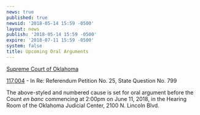 ```yaml
---
news: true
published: true
newsid: '2018-05-14 15:59 -0500'
layout: news
publish: '2018-05-14 15:59 -0500'
expire: '2018-07-11 15:59 -0500'
system: false
title: Upcoming Oral Arguments
---
```

<u>Supreme Court of Oklahoma</u>

[117,004](http://www.oscn.net/dockets/GetCaseInformation.aspx?db=appellate&number=117004) - In Re: Referendum Petition No. 25, State Question No. 799  

The above-styled and numbered cause is set for oral argument before the Count <em>en banc</em> commencing at 2:00pm on June 11, 2018, in the Hearing Room of the Oklahoma Judicial Center, 2100 N. Lincoln Blvd.
